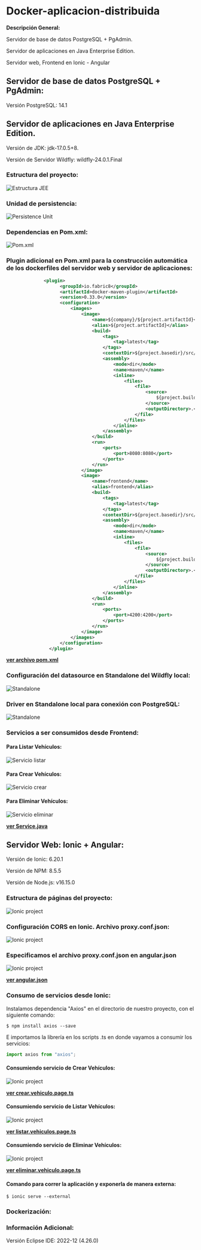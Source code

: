 # Docker-aplicacion-distribuida
 **Descripción General:**
 
Servidor de base de datos PostgreSQL + PgAdmin.

Servidor de aplicaciones en Java Enterprise Edition.

Servidor web, Frontend en Ionic - Angular

## Servidor de base de datos PostgreSQL + PgAdmin:
Versión PostgreSQL: 14.1

## Servidor de aplicaciones en Java Enterprise Edition.
Versión de JDK: jdk-17.0.5+8.

Versión de Servidor Wildfly: wildfly-24.0.1.Final

### Estructura del proyecto:
![Estructura JEE](https://github.com/DavidCornejoB/Aplicacion-distribuida-Docker/blob/main/capturas/estructura%20jee.PNG)

### Unidad de persistencia:
![Persistence Unit](https://github.com/DavidCornejoB/Aplicacion-distribuida-Docker/blob/main/capturas/unidad%20de%20persistencia.PNG)

### Dependencias en Pom.xml:
![Pom.xml](https://github.com/DavidCornejoB/Aplicacion-distribuida-Docker/blob/main/capturas/pom%20dependencia%201.PNG)

### Plugin adicional en Pom.xml para la construcción automática de los dockerfiles del servidor web y servidor de aplicaciones:
```xml
              <plugin>
                    <groupId>io.fabric8</groupId>
                    <artifactId>docker-maven-plugin</artifactId>
                    <version>0.33.0</version>
                    <configuration>
                        <images>
                            <image>
                                <name>${company}/${project.artifactId}</name>
                                <alias>${project.artifactId}</alias>
                                <build>
                                    <tags>
                                        <tag>latest</tag>
                                    </tags>
                                    <contextDir>${project.basedir}/src/main/docker/backend</contextDir>
                                    <assembly>
                                        <mode>dir</mode>
                                        <name>maven/</name>
                                        <inline>
                                            <files>
                                                <file>
                                                    <source>
                                                        ${project.build.directory}/${project.build.finalName}.${project.packaging}
                                                    </source>
                                                    <outputDirectory>.</outputDirectory>
                                                </file>
                                            </files>
                                        </inline>
                                    </assembly>
                                </build>
                                <run>
                                    <ports>
                                        <port>8080:8080</port>
                                    </ports>
                                </run>
                            </image>
                            <image>
                                <name>frontend</name>
                                <alias>frontend</alias>
                                <build>
                                    <tags>
                                        <tag>latest</tag>
                                    </tags>
                                    <contextDir>${project.basedir}/src/main/docker/front</contextDir>
                                    <assembly>
                                        <mode>dir</mode>
                                        <name>maven/</name>
                                        <inline>
                                            <files>
                                                <file>
                                                    <source>
                                                        ${project.build.directory}/${project.build.finalName}.${project.packaging}
                                                    </source>
                                                    <outputDirectory>.</outputDirectory>
                                                </file>
                                            </files>
                                        </inline>
                                    </assembly>
                                </build>
                                <run>
                                    <ports>
                                        <port>4200:4200</port>
                                    </ports>
                                </run>
                            </image>
                        </images>
                    </configuration>
                </plugin>
```

**[ver archivo pom.xml](https://github.com/DavidCornejoB/Aplicacion-distribuida-Docker/blob/main/Servidor%20de%20Aplicaciones/appdocker/pom.xml)**


### Configuración del datasource en Standalone del Wildfly local:
![Standalone](https://github.com/DavidCornejoB/Aplicacion-distribuida-Docker/blob/main/capturas/standalone%20local%20datasource.PNG)

### Driver en Standalone local para conexión con PostgreSQL:
![Standalone](https://github.com/DavidCornejoB/Aplicacion-distribuida-Docker/blob/main/capturas/standalone%20local%20plugin.PNG)

### Servicios a ser consumidos desde Frontend:

#### Para Listar Vehículos:
![Servicio listar](https://github.com/DavidCornejoB/Aplicacion-distribuida-Docker/blob/main/capturas/servicio%20listar%20vehiculos.PNG)

#### Para Crear Vehículos:
![Servicio crear](https://github.com/DavidCornejoB/Aplicacion-distribuida-Docker/blob/main/capturas/servicio%20crear%20vehiculos.PNG)

#### Para Eliminar Vehículos:
![Servicio eliminar](https://github.com/DavidCornejoB/Aplicacion-distribuida-Docker/blob/main/capturas/servicio%20eliminar%20vehiculos.PNG)

**[ver Service.java](https://github.com/DavidCornejoB/Aplicacion-distribuida-Docker/blob/main/Servidor%20de%20Aplicaciones/appdocker/src/main/java/ec/edu/ups/distribuidos/appdocker/Service.java)**



## Servidor Web: Ionic + Angular:

Versión de Ionic: 6.20.1

Versión de NPM: 8.5.5

Versión de Node.js: v16.15.0

### Estructura de páginas del proyecto:
![Ionic project](https://github.com/DavidCornejoB/Aplicacion-distribuida-Docker/blob/main/capturas/estructura%20ionic.PNG)

### Configuración CORS en Ionic. Archivo proxy.conf.json:
![Ionic project](https://github.com/DavidCornejoB/Aplicacion-distribuida-Docker/blob/main/capturas/configuración%20proxy%20ionic.PNG)

### Especificamos el archivo proxy.conf.json en angular.json
![Ionic project](https://github.com/DavidCornejoB/Aplicacion-distribuida-Docker/blob/main/capturas/configuracion%20angular%20json.PNG)

**[ver angular.json](https://github.com/DavidCornejoB/Aplicacion-distribuida-Docker/blob/main/Servidor%20web/servidorweb/angular.json)**

### Consumo de servicios desde Ionic:

Instalamos dependencia "Axios" en el directorio de nuestro proyecto, con el siguiente comando:

```
$ npm install axios --save
```

E importamos la librería en los scripts .ts en donde vayamos a consumir los servicios:


```ts
import axios from "axios";
```


#### Consumiendo servicio de Crear Vehículos:
![Ionic project](https://github.com/DavidCornejoB/Aplicacion-distribuida-Docker/blob/main/capturas/consumiendo%20servicio%20crear%20vehiculo.PNG)

**[ver crear.vehiculo.page.ts](https://github.com/DavidCornejoB/Aplicacion-distribuida-Docker/blob/main/Servidor%20web/servidorweb/src/app/crear-vehiculo/crear-vehiculo.page.ts)**


#### Consumiendo servicio de Listar Vehículos:
![Ionic project](https://github.com/DavidCornejoB/Aplicacion-distribuida-Docker/blob/main/capturas/consumiendo%20servicio%20listar%20vehiculos.PNG)

**[ver listar.vehiculos.page.ts](https://github.com/DavidCornejoB/Aplicacion-distribuida-Docker/blob/main/Servidor%20web/servidorweb/src/app/listar-vehiculos/listar-vehiculos.page.ts)**


#### Consumiendo servicio de Eliminar Vehículos:
![Ionic project](https://github.com/DavidCornejoB/Aplicacion-distribuida-Docker/blob/main/capturas/consumiendo%20servicio%20eliminar%20vehiculo.PNG)

**[ver eliminar.vehiculo.page.ts](https://github.com/DavidCornejoB/Aplicacion-distribuida-Docker/blob/main/Servidor%20web/servidorweb/src/app/eliminar-vehiculo/eliminar-vehiculo.page.ts)**


#### Comando para correr la aplicación y exponerla de manera externa:

```
$ ionic serve --external
```


### Dockerización:


### Información Adicional:

Versión Eclipse IDE: 2022-12 (4.26.0)




